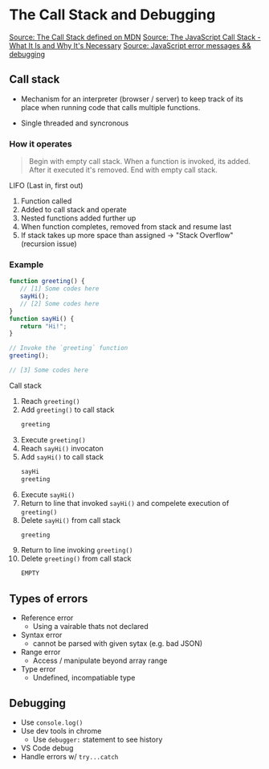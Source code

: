 # The Call Stack and Debugging

[Source: The Call Stack defined on MDN](https://developer.mozilla.org/en-US/docs/Glossary/Call_stack)
[Source: The JavaScript Call Stack - What It Is and Why It's Necessary](https://www.freecodecamp.org/news/understanding-the-javascript-call-stack-861e41ae61d4/)
[Source: JavaScript error messages && debugging](https://codeburst.io/javascript-error-messages-debugging-d23f84f0ae7c)

## Call stack

* Mechanism for an interpreter (browser / server) to keep track of its place when running code that calls multiple functions.

* Single threaded and syncronous

### How it operates

> Begin with empty call stack. When a function is invoked, its added. After it executed it's removed. End with empty call stack.

LIFO (Last in, first out)

1. Function called
2. Added to call stack and operate
3. Nested functions added further up
4. When function completes, removed from stack and resume last
5. If stack takes up more space than assigned -> "Stack Overflow" (recursion issue)


### Example

```js
function greeting() {
   // [1] Some codes here
   sayHi();
   // [2] Some codes here
}
function sayHi() {
   return "Hi!";
}

// Invoke the `greeting` function
greeting();

// [3] Some codes here
```

Call stack

1. Reach `greeting()`
2. Add `greeting()` to call stack
    ```bash
    greeting
    ```
3. Execute `greeting()`
4. Reach `sayHi()` invocaton
5. Add `sayHi()` to call stack
    ```bash
    sayHi
    greeting
    ```
6. Execute `sayHi()`
7. Return to line that invoked `sayHi()` and compelete execution of `greeting()`
8. Delete `sayHi()` from call stack
    ```bash
    greeting
    ```
9. Return to line invoking `greeting()`
10. Delete `greeting()` from call stack
    ```bash
    EMPTY
    ```

## Types of errors

* Reference error
  * Using a vairable thats not declared
* Syntax error
  * cannot be parsed with given sytax (e.g. bad JSON)
* Range error
  * Access / manipulate beyond array range
* Type error
  * Undefined, incompatiable type

## Debugging

* Use `console.log()`
* Use dev tools in chrome
  * Use `debugger:` statement to see history
* VS Code debug
* Handle errors w/ `try...catch`
